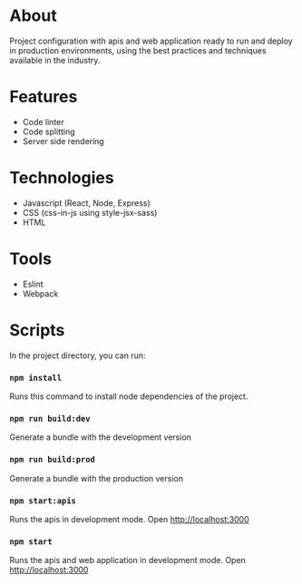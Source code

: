 # About

Project configuration with apis and web application ready to run and deploy in production environments, using the best practices and techniques available in the industry.

# Features

- Code linter
- Code splitting
- Server side rendering

# Technologies

- Javascript (React, Node, Express)
- CSS (css-in-js using style-jsx-sass)
- HTML

# Tools

- Eslint
- Webpack

# Scripts

In the project directory, you can run:

### `npm install`

Runs this command to install node dependencies of the project.

### `npm run build:dev`

Generate a bundle with the development version

### `npm run build:prod`

Generate a bundle with the production version

### `npm start:apis`

Runs the apis in development mode. Open [http://localhost:3000](http://localhost:3000)

### `npm start`

Runs the apis and web application in development mode. Open [http://localhost:3000](http://localhost:3000)